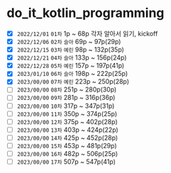 # do_it_kotlin_programming

- [x] `2022/12/01` `01차` 1p ~ 68p 각자 알아서 읽기, kickoff
- [x] `2022/12/06` `02차` `슬아` 69p ~ 97p(29p)
- [x] `2022/12/15` `03차` `예린` 98p ~ 132p(35p)
- [x] `2022/12/21` `04차` `슬아` 133p ~ 156p(24p)
- [x] `2022/12/28` `05차` `예린` 157p ~ 197p(41p)
- [x] `2023/01/10` `06차` `슬아` 198p ~ 222p(25p)
- [x] `2023/00/00` `07차` `예린` 223p ~ 250p(28p)
- [ ] `2023/00/00` `08차` 251p ~ 280p(30p)
- [ ] `2023/00/00` `09차` 281p ~ 316p(36p)
- [ ] `2023/00/00` `10차` 317p ~ 347p(31p)
- [ ] `2023/00/00` `11차` 350p ~ 374p(25p)
- [ ] `2023/00/00` `12차` 375p ~ 402p(28p)
- [ ] `2023/00/00` `13차` 403p ~ 424p(22p)
- [ ] `2023/00/00` `14차` 425p ~ 452p(28p)
- [ ] `2023/00/00` `15차` 453p ~ 481p(29p)
- [ ] `2023/00/00` `16차` 482p ~ 506p(25p)
- [ ] `2023/00/00` `17차` 507p ~ 547p(41p)
